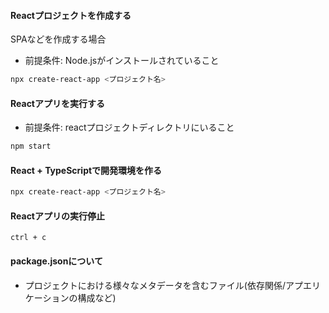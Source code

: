 #### Reactプロジェクトを作成する
SPAなどを作成する場合  

- 前提条件: Node.jsがインストールされていること

```bash
npx create-react-app <プロジェクト名>
```

#### Reactアプリを実行する
- 前提条件: reactプロジェクトディレクトリにいること

```bash
npm start
```

#### React + TypeScriptで開発環境を作る
```bash
npx create-react-app <プロジェクト名>
```

#### Reactアプリの実行停止

```
ctrl + c
```

#### package.jsonについて
- プロジェクトにおける様々なメタデータを含むファイル(依存関係/アプエリケーションの構成など)  



